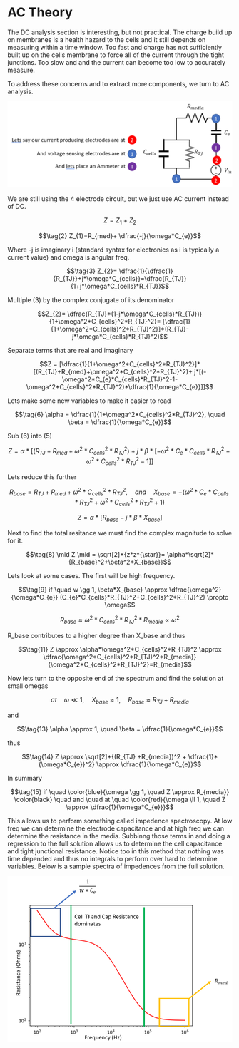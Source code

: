 
# AC Theory

The DC analysis section is interesting, but not practical. The charge build up on membranes is a health hazard to the cells and it still depends on measuring within a time window. Too fast and charge has not sufficiently built
up on the cells membrane to force all of the current through the tight junctions. Too slow and and the current can become too low to accurately measure. 

To address these concerns and to extract more components, we turn to AC analysis.


![](images/4_electrode001.png)


We are still using the 4 electrode circuit, but we just use AC current instead of DC.

```math
\tag{1} Z = Z_{1}+Z_{2}
```

```math
\tag{2} Z_{1}=R_{med}+ \dfrac{-j}{\omega*C_{e}}
```

Where -j is imaginary i (standard syntax for electronics as i is typically a current value) and omega is angular freq. 

```math 
\tag{3} Z_{2}= \dfrac{1}{\dfrac{1}{R_{TJ}}+j*\omega*C_{cells}}=\dfrac{R_{TJ}}{1+j*\omega*C_{cells}*R_{TJ}}
```

Multiple (3) by the complex conjugate of its denominator

```math
Z_{2}= \dfrac{R_{TJ}*(1-j*\omega*C_{cells}*R_{TJ})}{1+\omega^2*C_{cells}^2*R_{TJ}^2}= [\dfrac{1}{1+\omega^2*C_{cells}^2*R_{TJ}^2}]*(R_{TJ}-j*\omega*C_{cells}*R_{TJ}^2)
```

Separate terms that are real and imaginary

```math
Z = [\dfrac{1}{1+\omega^2*C_{cells}^2*R_{TJ}^2}]*[(R_{TJ}+R_{med}+\omega^2*C_{cells}^2*R_{TJ}^2)+ j*[(-\omega^2*C_{e}*C_{cells}*R_{TJ}^2-1-\omega^2*C_{cells}^2*R_{TJ}^2)*\dfrac{1}{\omega*C_{e}}]]
```

Lets make some new variables to make it easier to read

```math
\tag{6} \alpha = \dfrac{1}{1+\omega^2*C_{cells}^2*R_{TJ}^2}, \quad \beta = \dfrac{1}{\omega*C_{e}}
```

Sub (6) into (5)

```math
Z = \alpha*[(R_{TJ}+R_{med}+\omega^2*C_{cells}^2*R_{TJ}^2) +j*\beta*[-\omega^2*C_{e}*C_{cells}*R_{TJ}^2-\omega^2*C_{cells}^2*R_{TJ}^2-1]]
```

Lets reduce this further

```math
R_{base}= R_{TJ}+R_{med}+\omega^2*C_{cells}^2*R_{TJ}^2, \quad and \quad X_{base} =-(\omega^2*C_{e}*C_{cells}*R_{TJ}^2+\omega^2*C_{cells}^2*R_{TJ}^2+1)
```

```math
\tag{7} Z = \alpha*[R_{base} -j*\beta*X_{base}]
```

Next to find the total resitance we must find the complex magnitude to solve for it. 

```math
\tag{8} \mid Z \mid = \sqrt[2]*{z*z^{\star}}= \alpha*\sqrt[2]*{R_{base}^2+\beta^2*X_{base}}
```

Lets look at some cases. The first will be high frequency.

```math
\tag{9} if \quad w \gg 1, \beta*X_{base} \approx \dfrac{\omega^2}{\omega*C_{e}} (C_{e}*C_{cells}*R_{TJ}^2+C_{cells}^2*R_{TJ}^2) \propto \omega
```

```math
\tag{10} R_{base} \approx \omega^2*C_{cells}^2*R_{TJ}^2*R_{media} \propto \omega^2 
```

R_base contributes to a higher degree than X_base and thus

```math
\tag{11} Z \approx \alpha*\omega^2*C_{cells}^2*R_{TJ}^2 \approx \dfrac{\omega^2*C_{cells}^2*R_{TJ}^2*R_{media}}{\omega^2*C_{cells}^2*R_{TJ}^2}=R_{media}
```

Now lets turn to the opposite end of the spectrum and find the solution at small omegas

```math
\tag{12} at \quad \omega \ll 1, \quad  X_{base} \approx 1 , \quad R_{base} \approx R_{TJ} +R_{media}
```

and

```math
\tag{13} \alpha \approx 1, \quad \beta = \dfrac{1}{\omega*C_{e}}
```

thus

```math
\tag{14} Z \approx \sqrt[2]*{(R_{TJ} +R_{media})^2 + \dfrac{1}*{\omega*C_{e}}^2} \approx \dfrac{1}{\omega*C_{e}}
```

In summary

```math
\tag{15} if \quad \color{blue}{\omega \gg 1, \quad Z \approx R_{media}} \color{black} \quad and \quad at \quad \color{red}{\omega \ll 1, \quad Z \approx \dfrac{1}{\omega*C_{e}}}
```

This allows us to perform something called impedence spectroscopy. At low freq we can determine the electrode capacitance and at high freq we can determine the resistance in the media. Subbinng those terms in and doing
a regression to the full solution allows us to determine the cell capacitance and tight junctional resistance. Notice too in this method that nothing was time depended and thus no integrals to perform over hard to determine variables.
Below is a sample spectra of impedences from the full solution.


![](images/spectrum.png)















